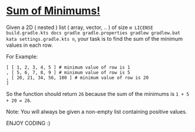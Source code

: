 # [Sum of Minimums!](https://www.codewars.com/kata/sum-of-minimums "https://www.codewars.com/kata/5d5ee4c35162d9001af7d699")

Given a 2D ( nested ) list ( array, vector, .. ) of size `m LICENSE build.gradle.kts docs gradle gradle.properties gradlew gradlew.bat kata settings.gradle.kts n`, your task is to find the sum of the minimum values in each row.

For Example:

```text
[ [ 1, 2, 3, 4, 5 ] # minimum value of row is 1
, [ 5, 6, 7, 8, 9 ] # minimum value of row is 5
, [ 20, 21, 34, 56, 100 ] # minimum value of row is 20
]
```

So the function should return `26` because the sum of the minimums is `1 + 5 + 20 = 26`.

Note: You will always be given a non-empty list containing positive values.

ENJOY CODING :)
